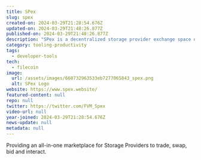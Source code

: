 ```yaml
---
title: SPex
slug: spex
created-on: 2024-03-29T21:28:54.676Z
updated-on: 2024-03-29T21:48:26.877Z
published-on: 2024-03-29T21:48:26.877Z
description: "SPex is a decentralized storage provider exchange space on FVM"
category: tooling-productivity
tags:
  - developer-tools
tech:
  - filecoin
image:
  url: /assets/images/660732963533eb7277065843_spex.png
  alt: SPex Logo
website: https://www.spex.website/
featured-content: null
repo: null
twitter: https://twitter.com/FVM_Spex
video-url: null
year-joined: 2024-03-29T21:28:54.676Z
news-update: null
metadata: null
---
```


Providing an all-in-one marketplace for Storage Providers to trade, swap, bid and interact.
